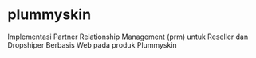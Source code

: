 # plummyskin
Implementasi Partner Relationship Management (prm) untuk Reseller dan Dropshiper Berbasis Web pada produk Plummyskin
